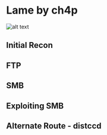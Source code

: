 # Lame by ch4p
![alt text](https://i.imgur.com/mLVb0NZ.png)

## Initial Recon

## FTP

## SMB

## Exploiting SMB

## Alternate Route - distccd 
